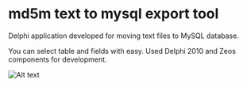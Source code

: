 md5m text to mysql export tool
================================

Delphi application developed for moving text files to MySQL database. 

You can select table and fields with easy. Used Delphi 2010 and Zeos components for development.

![Alt text](http://www.md5m.com/wp-content/uploads/2012/04/TextToMySQL1.png "title")

